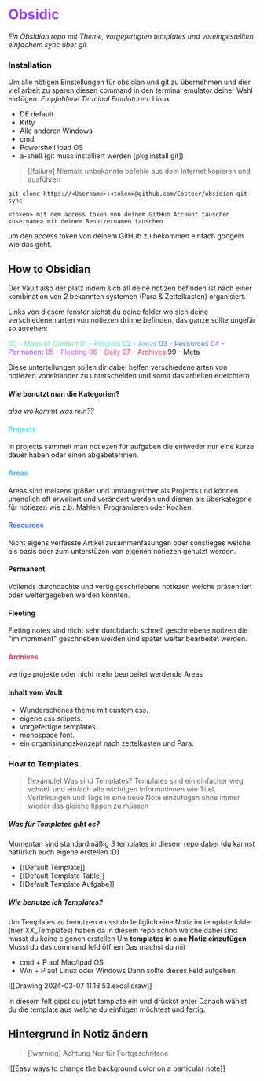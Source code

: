 # <span style="color:#9446f8">Obsidic</span>
*Ein Obsidian repo mit Theme, vorgefertigten templates und voreingestellten einfachem sync über git*

### Installation
Um alle nötigen Einstellungen für obsidian und git zu übernehmen und dier viel arbeit zu sparen diesen command in den terminal emulator deiner Wahl einfügen.
*Empfohlene Terminal Emulatoren:*
Linux
- DE default
- Kitty
- Alle anderen
Windows
- cmd
- Powershell
Ipad OS
- a-shell (git muss installiert werden [pkg install git])

> [!failure] Niemals unbekannte befehle aus dem Internet kopieren und ausführen

```
git clone https://<Username>:<token>@github.com/Costeer/obsidian-git-sync

<token> mit dem access token von deinem GitHub Account tauschen 
<username> mit deinem Benutzernamen tauschen
```

um den access token von deinem GitHub zu bekommen einfach googeln wie das geht.

## How to Obsidian

Der Vault also der platz indem sich all deine notizen befinden ist nach einer kombination von 2 bekannten systemen (Para & Zettelkasten) organisiert.

Links von diesem fenster siehst du deine folder wo sich deine verschiedenen arten von notiezen drinne befinden, das ganze sollte ungefär so ausehen:

<span style="color:#52eea3">00 - Maps of Content</span>
<span style="color:#51e1e9">01 - Projects</span>
<span style="color:#54b6f8">02 - Areas</span>
<span style="color:#437cf3">03 - Resources</span>
<span style="color:#9446f8">04 - Permanent</span>
<span style="color:#c952ed">05 - Fleeting</span>
<span style="color:#e54f9b">06 - Daily</span>
<span style="color:#e3365e">07 - Archives</span>
99 - Meta

Diese unterteilungen sollen dir dabei helfen verschiedene arten von notiezen voneinander zu unterscheiden und somit das arbeiten erleichtern

#### Wie benutzt man die Kategorien?
*also wo kommt was rein??*

#### <span style="color:#51e1e9">Projects</span>
In projects sammelt man notiezen für aufgaben die entweder nur eine kurze dauer haben oder einen abgabetermien.

#### <span style="color:#54b6f8">Areas</span>
Areas sind meisens größer und umfangreicher als Projects und können unendlich oft erweitert und verändert werden und dienen als überkategorie für notiezen wie z.b. Mahlen; Programieren oder Kochen.

#### <span style="color:#437cf3">Resources</span>
Nicht eigens verfasste Artikel zusammenfasungen oder sonstieges welche als basis oder zum unterstüzen von eigenen notiezen genutzt werden.

#### Permanent
Vollends durchdachte und vertig geschriebene notiezen welche präsentiert oder weitergegeben werden könnten.

#### Fleeting
Fleting notes sind nicht sehr durchdacht schnell geschriebene notizen die "im momment" geschrieben werden und später weiter bearbeitet werden.
#### <span style="color:#e3365e">Archives</span>
vertige projekte oder nicht mehr bearbeitet werdende Areas 
#### Inhalt vom Vault
- Wunderschönes theme mit custom css.
- eigene css snipets.
- vorgefertigte templates.
- monospace font.
- ein organisirungskonzept nach zettelkasten und Para.


### How to Templates

> [!example] Was sind Templates?
> Templates sind ein einfacher weg schnell und einfach alle wichtigen Informationen wie Titel, Verlinkungen und Tags in eine neue Note einzufügen ohne immer wieder das gleiche tippen zu müssen
##### Was für Templates gibt es?
Momentan sind standardmäßig *3* templates in diesem repo dabei (du kannst natürlich auch eigene erstellen :D)
- [[Default Template]]
- [[Default Template Table]]
- [[Default Template Aufgabe]]

##### Wie benutze ich Templates?
Um Templates zu benutzen musst du lediglich eine Notiz im template folder (hier XX_Templates) haben da in diesem repo schon welche dabei sind musst du keine eigenen erstellen 
Um **templates in eine Notiz einzufügen** Musst du das command feld öffnen 
Das machst du mit
- cmd + P auf Mac/Ipad OS
- Win + P auf Linux oder Windows
Dann sollte dieses Feld aufgehen

![[Drawing 2024-03-07 11.18.53.excalidraw]]

In diesem felt gipst du jetzt template ein und drückst enter
Danach wählst du die template aus welche du einfügen möchtest und fertig.

## Hintergrund in Notiz ändern

> [!warning] Achtung Nur für Fortgeschritene 

![[Easy ways to change the background color on a particular note]]

